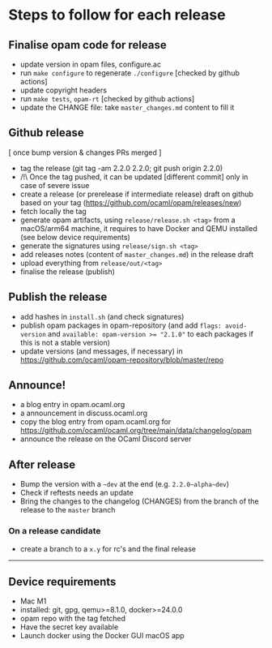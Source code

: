 # Steps to follow for each release

## Finalise opam code for release
* update version in opam files, configure.ac
* run `make configure` to regenerate `./configure` [checked by github actions]
* update copyright headers
* run `make tests`, `opam-rt` [checked by github actions]
* update the CHANGE file: take `master_changes.md` content to fill it

## Github release

[ once bump version & changes PRs merged ]
* tag the release (git tag -am 2.2.0 2.2.0; git push origin 2.2.0)
* /!\ Once the tag pushed, it can be updated [different commit] only in case of severe issue
* create a release (or prerelease if intermediate release) draft on github based on your tag (https://github.com/ocaml/opam/releases/new)
* fetch locally the tag
* generate opam artifacts, using `release/release.sh <tag>` from a macOS/arm64 machine, it requires to have Docker and QEMU installed (see below device requirements)
* generate the signatures using `release/sign.sh <tag>`
* add releases notes (content of `master_changes.md`) in the release draft
* upload everything from `release/out/<tag>`
* finalise the release (publish)

## Publish the release

* add hashes in `install.sh` (and check signatures)
* publish opam packages in opam-repository (and add `flags: avoid-version` and `available: opam-version >= "2.1.0"` to each packages if this is not a stable version)
* update versions (and messages, if necessary) in https://github.com/ocaml/opam-repository/blob/master/repo

## Announce!

* a blog entry in opam.ocaml.org
* a announcement in discuss.ocaml.org
* copy the blog entry from opam.ocaml.org for https://github.com/ocaml/ocaml.org/tree/main/data/changelog/opam
* announce the release on the OCaml Discord server


## After release

* Bump the version with a `~dev` at the end (e.g. `2.2.0~alpha~dev`)
* Check if reftests needs an update
* Bring the changes to the changelog (CHANGES) from the branch of the release to the `master` branch

### On a release candidate
* create a branch to a `x.y` for rc's and the final release

---

## Device requirements
* Mac M1
* installed: git, gpg, qemu>=8.1.0, docker>=24.0.0
* opam repo with the tag fetched
* Have the secret key available
* Launch docker using the Docker GUI macOS app
